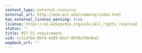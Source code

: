 ```yaml
---
content_type: external-resource
external_url: http://web.mit.edu/commreq/index.html
has_external_license_warning: true
license: https://en.wikipedia.org/wiki/All_rights_reserved
status: ''
title: MIT CI requirement
uid: cc1c2f6e-96f4-4289-8ee7-8370af6646a5
wayback_url: ''
---
```

